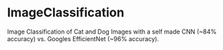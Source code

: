 # ImageClassification
Image Classification of Cat and Dog Images with a self made CNN (~84% accuracy) vs. Googles EfficientNet (~96% accuracy).
